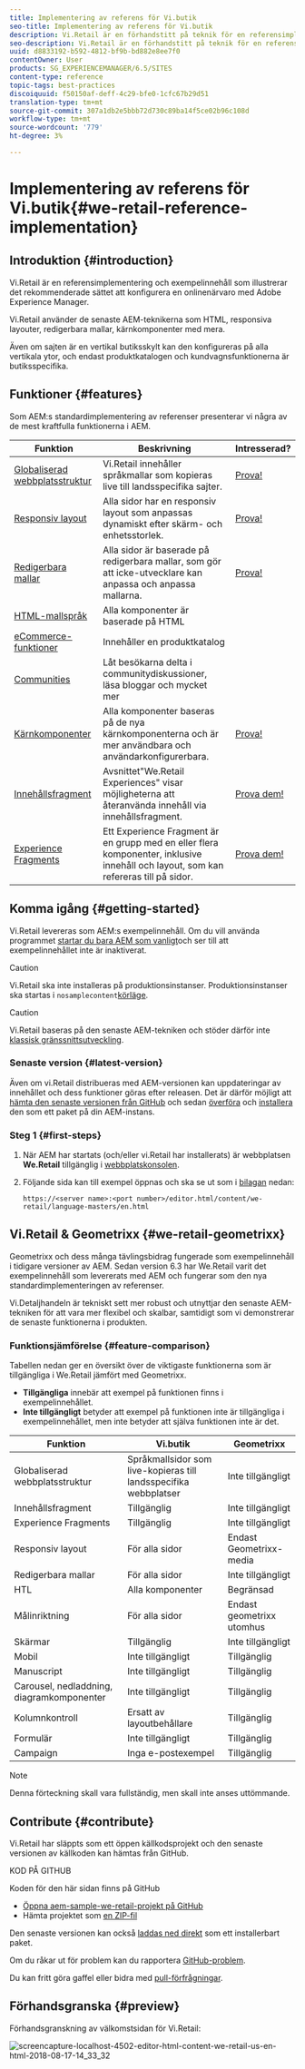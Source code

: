 ```yaml
---
title: Implementering av referens för Vi.butik
seo-title: Implementering av referens för Vi.butik
description: Vi.Retail är en förhandstitt på teknik för en referensimplementering som visar det rekommenderade sättet att konfigurera en onlinenärvaro med AEM
seo-description: Vi.Retail är en förhandstitt på teknik för en referensimplementering som visar det rekommenderade sättet att konfigurera en onlinenärvaro med AEM
uuid: d8833192-b592-4812-bf9b-bd882e8ee7f0
contentOwner: User
products: SG_EXPERIENCEMANAGER/6.5/SITES
content-type: reference
topic-tags: best-practices
discoiquuid: f50150af-deff-4c29-bfe0-1cfc67b29d51
translation-type: tm+mt
source-git-commit: 307a1db2e5bbb72d730c89ba14f5ce02b96c108d
workflow-type: tm+mt
source-wordcount: '779'
ht-degree: 3%

---
```



# Implementering av referens för Vi.butik{#we-retail-reference-implementation}

## Introduktion {#introduction}

Vi.Retail är en referensimplementering och exempelinnehåll som illustrerar det rekommenderade sättet att konfigurera en onlinenärvaro med Adobe Experience Manager.

Vi.Retail använder de senaste AEM-teknikerna som HTML, responsiva layouter, redigerbara mallar, kärnkomponenter med mera.

Även om sajten är en vertikal butiksskylt kan den konfigureras på alla vertikala ytor, och endast produktkatalogen och kundvagnsfunktionerna är butiksspecifika.

## Funktioner {#features}

Som AEM:s standardimplementering av referenser presenterar vi några av de mest kraftfulla funktionerna i AEM.

| **Funktion** | **Beskrivning** | **Intresserad?** |
|---|---|---|
| [Globaliserad webbplatsstruktur](/help/sites-administering/tc-bp.md) | Vi.Retail innehåller språkmallar som kopieras live till landsspecifika sajter. | [Prova!](/help/sites-developing/we-retail-globalized-site-structure.md) |
| [Responsiv layout](/help/sites-authoring/responsive-layout.md) | Alla sidor har en responsiv layout som anpassas dynamiskt efter skärm- och enhetsstorlek. | [Prova!](/help/sites-developing/we-retail-responsive-layout.md) |
| [Redigerbara mallar](/help/sites-developing/page-templates-editable.md) | Alla sidor är baserade på redigerbara mallar, som gör att icke-utvecklare kan anpassa och anpassa mallarna. | [Prova!](/help/sites-developing/we-retail-editable-templates.md) |
| [HTML-mallspråk](https://docs.adobe.com/content/help/en/experience-manager-htl/using/overview.html) | Alla komponenter är baserade på HTML |  |
| [eCommerce-funktioner](/help/sites-developing/ecommerce.md) | Innehåller en produktkatalog |  |
| [Communities](/help/communities/overview.md) | Låt besökarna delta i communitydiskussioner, läsa bloggar och mycket mer |  |
| [Kärnkomponenter](https://docs.adobe.com/content/help/en/experience-manager-core-components/using/introduction.html) | Alla komponenter baseras på de nya kärnkomponenterna och är mer användbara och användarkonfigurerbara. | [Prova!](/help/sites-developing/we-retail-core-components.md) |
| [Innehållsfragment](/help/assets/content-fragments/content-fragments.md) | Avsnittet&quot;We.Retail Experiences&quot; visar möjligheterna att återanvända innehåll via innehållsfragment. | [Prova dem!](/help/sites-developing/we-retail-content-fragments.md) |
| [Experience Fragments](/help/sites-authoring/experience-fragments.md) | Ett Experience Fragment är en grupp med en eller flera komponenter, inklusive innehåll och layout, som kan refereras till på sidor. | [Prova dem!](/help/sites-developing/we-retail-experience-fragments.md) |

## Komma igång {#getting-started}

Vi.Retail levereras som AEM:s exempelinnehåll. Om du vill använda programmet [startar du bara AEM som vanligt](/help/sites-deploying/deploy.md#getting-started)och ser till att exempelinnehållet inte är inaktiverat.

>[!CAUTION]
>
>Vi.Retail ska inte installeras på produktionsinstanser. Produktionsinstanser ska startas i `nosamplecontent`[körläge](/help/sites-deploying/configure-runmodes.md).

>[!CAUTION]
>
>Vi.Retail baseras på den senaste AEM-tekniken och stöder därför inte [klassisk gränssnittsutveckling](/help/sites-classic-ui-authoring/home.md).

### Senaste version {#latest-version}

Även om vi.Retail distribueras med AEM-versionen kan uppdateringar av innehållet och dess funktioner göras efter releasen. Det är därför möjligt att [hämta den senaste versionen från GitHub](https://github.com/Adobe-Marketing-Cloud/aem-sample-we-retail/releases) och sedan [överföra](/help/sites-administering/package-manager.md#uploading-packages-from-your-file-system) och [installera](/help/sites-administering/package-manager.md#installing-packages) den som ett paket på din AEM-instans.

### Steg 1 {#first-steps}

1. När AEM har startats (och/eller vi.Retail har installerats) är webbplatsen **We.Retail** tillgänglig i [webbplatskonsolen](/help/sites-authoring/basic-handling.md#global-navigation).
1. Följande sida kan till exempel öppnas och ska se ut som i [bilagan](#appendix) nedan:

   `https://<server name>:<port number>/editor.html/content/we-retail/language-masters/en.html`

## Vi.Retail &amp; Geometrixx {#we-retail-geometrixx}

Geometrixx och dess många tävlingsbidrag fungerade som exempelinnehåll i tidigare versioner av AEM. Sedan version 6.3 har We.Retail varit det exempelinnehåll som levererats med AEM och fungerar som den nya standardimplementeringen av referenser.

Vi.Detaljhandeln är tekniskt sett mer robust och utnyttjar den senaste AEM-tekniken för att vara mer flexibel och skalbar, samtidigt som vi demonstrerar de senaste funktionerna i produkten.

### Funktionsjämförelse {#feature-comparison}

Tabellen nedan ger en översikt över de viktigaste funktionerna som är tillgängliga i We.Retail jämfört med Geometrixx.

* **Tillgängliga** innebär att exempel på funktionen finns i exempelinnehållet.
* **Inte tillgängligt** betyder att exempel på funktionen inte är tillgängliga i exempelinnehållet, men inte betyder att själva funktionen inte är det.

| **Funktion** | **Vi.butik** | **Geometrixx** |
|---|---|---|
| Globaliserad webbplatsstruktur | Språkmallsidor som live-kopieras till landsspecifika webbplatser | Inte tillgängligt |
| Innehållsfragment | Tillgänglig | Inte tillgängligt |
| Experience Fragments | Tillgänglig | Inte tillgängligt |
| Responsiv layout | För alla sidor | Endast Geometrixx-media |
| Redigerbara mallar | För alla sidor | Inte tillgängligt |
| HTL | Alla komponenter | Begränsad |
| Målinriktning | För alla sidor | Endast geometrixx utomhus |
| Skärmar | Tillgänglig | Inte tillgängligt |
| Mobil | Inte tillgängligt | Tillgänglig |
| Manuscript | Inte tillgängligt | Tillgänglig |
| Carousel, nedladdning, diagramkomponenter | Inte tillgängligt | Tillgänglig |
| Kolumnkontroll | Ersatt av layoutbehållare | Tillgänglig |
| Formulär | Inte tillgängligt | Tillgänglig |
| Campaign | Inga e-postexempel | Tillgänglig |

>[!NOTE]
>
>Denna förteckning skall vara fullständig, men skall inte anses uttömmande.

## Contribute {#contribute}

Vi.Retail har släppts som ett öppen källkodsprojekt och den senaste versionen av källkoden kan hämtas från GitHub.

KOD PÅ GITHUB

Koden för den här sidan finns på GitHub

* [Öppna aem-sample-we-retail-projekt på GitHub](https://github.com/Adobe-Marketing-Cloud/aem-sample-we-retail)
* Hämta projektet som [en ZIP-fil](https://github.com/Adobe-Marketing-Cloud/aem-sample-we-retail/archive/master.zip)

Den senaste versionen kan också [laddas ned direkt](https://github.com/Adobe-Marketing-Cloud/aem-sample-we-retail/releases/latest) som ett installerbart paket.

Om du råkar ut för problem kan du rapportera [GitHub-problem](https://github.com/Adobe-Marketing-Cloud/aem-sample-we-retail/issues).

Du kan fritt göra gaffel eller bidra med [pull-förfrågningar](https://github.com/Adobe-Marketing-Cloud/aem-sample-we-retail/pulls).

## Förhandsgranska {#preview}

Förhandsgranskning av välkomstsidan för Vi.Retail:

![screencapture-localhost-4502-editor-html-content-we-retail-us-en-html-2018-08-17-14_33_32](assets/screencapture-localhost-4502-editor-html-content-we-retail-us-en-html-2018-08-17-14_33_32.png)

